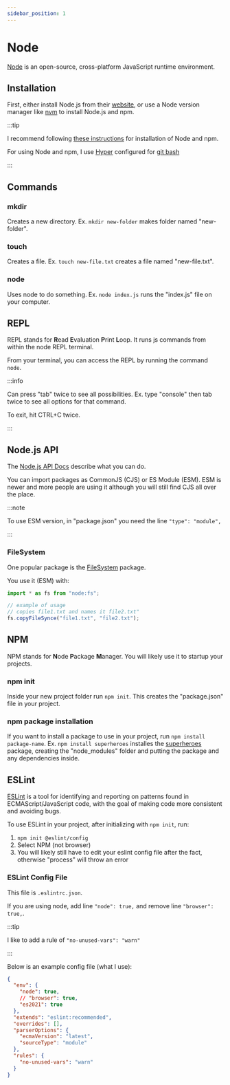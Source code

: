 ```yaml
---
sidebar_position: 1
---
```


# Node

[Node](https://nodejs.org/en/) is an open-source, cross-platform JavaScript runtime environment.

## Installation

First, either install Node.js from their [website](https://nodejs.org/en/), or use a Node version manager like [nvm](https://www.geeksforgeeks.org/how-to-install-and-use-nvm-on-windows/) to install Node.js and npm.

:::tip

I recommend following [these instructions](https://docs.npmjs.com/downloading-and-installing-node-js-and-npm) for installation of Node and npm.

For using Node and npm, I use [Hyper](https://hyper.is/) configured for [git bash](https://gist.github.com/coco-napky/404220405435b3d0373e37ec43e54a23)

:::

## Commands

### mkdir

Creates a new directory. Ex. `mkdir new-folder` makes folder named "new-folder".

### touch

Creates a file. Ex. `touch new-file.txt` creates a file named "new-file.txt".

### node

Uses node to do something. Ex. `node index.js` runs the "index.js" file on your computer.

## REPL

REPL stands for **R**ead **E**valuation **P**rint **L**oop. It runs js commands from within the node REPL terminal.

From your terminal, you can access the REPL by running the command `node`.

:::info

Can press "tab" twice to see all possibilities. Ex. type "console" then tab twice to see all options for that command.

To exit, hit CTRL+C twice.

:::

## Node.js API

The [Node.js API Docs](https://nodejs.org/api/) describe what you can do.

You can import packages as CommonJS (CJS) or ES Module (ESM). ESM is newer and more people are using it although you will still find CJS all over the place.

:::note

To use ESM version, in "package.json" you need the line `"type": "module",`

:::

### FileSystem

One popular package is the [FileSystem](https://nodejs.org/api/fs.html) package.

You use it (ESM) with:

```js
import * as fs from "node:fs";

// example of usage
// copies file1.txt and names it file2.txt"
fs.copyFileSynce("file1.txt", "file2.txt");
```

## NPM

NPM stands for **N**ode **P**ackage **M**anager. You will likely use it to startup your projects.

### npm init

Inside your new project folder run `npm init`. This creates the "package.json" file in your project.

### npm package installation

If you want to install a package to use in your project, run `npm install package-name`. Ex. `npm install superheroes` installes the [superheroes](https://www.npmjs.com/package/superheroes) package, creating the "node_modules" folder and putting the package and any dependencies inside.

## ESLint

[ESLint](https://eslint.org/docs/latest/user-guide/getting-started) is a tool for identifying and reporting on patterns found in ECMAScript/JavaScript code, with the goal of making code more consistent and avoiding bugs.

To use ESLint in your project, after initializing with `npm init`, run:

1. `npm init @eslint/config`
2. Select NPM (not browser)
3. You will likely still have to edit your eslint config file after the fact, otherwise "process" will throw an error

### ESLint Config File

This file is `.eslintrc.json`.

If you are using node, add line `"node": true,` and remove line `"browser": true,`.

:::tip

I like to add a rule of `"no-unused-vars": "warn"`

:::

Below is an example config file (what I use):

```json
{
  "env": {
    "node": true,
    // "browser": true,
    "es2021": true
  },
  "extends": "eslint:recommended",
  "overrides": [],
  "parserOptions": {
    "ecmaVersion": "latest",
    "sourceType": "module"
  },
  "rules": {
    "no-unused-vars": "warn"
  }
}
```
